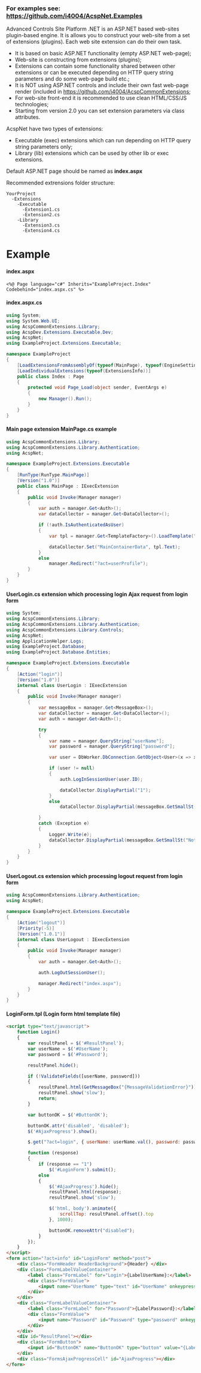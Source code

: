 ### For examples see: https://github.com/i4004/AcspNet.Examples


Advanced Controls Site Platform .NET is an ASP.NET based web-sites plugin-based engine.
It is allows you to construct your web-site from a set of extensions (plugins). Each web site extension can do their own task.

* It is based on basic ASP.NET functionality (empty ASP.NET web-page);
* Web-site is constructing from extensions (plugins);
* Extensions can contain some functionality shared between other extensions or can be executed depending on HTTP query string parameters and do some web-page build etc.;
* It is NOT using ASP.NET controls and include their own fast web-page render (included in https://github.com/i4004/AcspCommonExtensions;
* For web-site front-end it is recommended to use clean HTML/CSS/JS technologies;
* Starting from version 2.0 you can set extension parameters via class attributes.

AcspNet have two types of extensions:
* Executable (exec) extensions which can run depending on HTTP query string parameters only;
* Library (lib) extensions which can be used by other lib or exec extensions.

Default ASP.NET page should be named as **index.aspx**

Recommended extrensions folder structure:

```text
YourProject
  -Extensions
    -Executable
      -Extension1.cs
      -Extension2.cs
    -Library
      -Extension3.cs
      -Extension4.cs
```

Example
==

#### index.aspx

```aspx-cs
<%@ Page language="c#" Inherits="ExampleProject.Index" Codebehind="index.aspx.cs" %>
```

#### index.aspx.cs

```csharp
using System;
using System.Web.UI;
using AcspCommonExtensions.Library;
using AcspDev.Extensions.Executable.Dev;
using AcspNet;
using ExampleProject.Extensions.Executable;

namespace ExampleProject
{
	[LoadExtensionsFromAssemblyOf(typeof(MainPage), typeof(EngineSettings))]
	[LoadIndividualExtensions(typeof(ExtensionsInfo))]
	public class Index : Page
	{
		protected void Page_Load(object sender, EventArgs e)
		{
			new Manager().Run();
		}
	}
}
```


#### Main page extension MainPage.cs example

```csharp
using AcspCommonExtensions.Library;
using AcspCommonExtensions.Library.Authentication;
using AcspNet;

namespace ExampleProject.Extensions.Executable
{
	[RunType(RunType.MainPage)]
	[Version("1.0")]
	public class MainPage : IExecExtension
	{
		public void Invoke(Manager manager)
		{
			var auth = manager.Get<Auth>();
			var dataCollector = manager.Get<DataCollector>();

			if (!auth.IsAuthenticatedAsUser)
			{
				var tpl = manager.Get<TemplateFactory>().LoadTemplate("UserLogin/LoginForm.tpl");

				dataCollector.Set("MainContainerData", tpl.Text);
			}
			else
				manager.Redirect("?act=userProfile");
		}
	}
}
```

#### UserLogin.cs extension which processing login Ajax request from login form

```csharp
using System;
using AcspCommonExtensions.Library;
using AcspCommonExtensions.Library.Authentication;
using AcspCommonExtensions.Library.Controls;
using AcspNet;
using ApplicationHelper.Logs;
using ExampleProject.Database;
using ExampleProject.Database.Entities;

namespace ExampleProject.Extensions.Executable
{
	[Action("login")]
	[Version("1.0")]
	internal class UserLogin : IExecExtension
	{
		public void Invoke(Manager manager)
		{
			var messageBox = manager.Get<MessageBox>();
			var dataCollector = manager.Get<DataCollector>();
			var auth = manager.Get<Auth>();

			try
			{
				var name = manager.QueryString["userName"];
				var password = manager.QueryString["password"];

				var user = DbWorker.DbConnection.GetObject<User>(x => x.Name == name && x.Password == password);

				if (user != null)
				{
					auth.LogInSessionUser(user.ID);

					dataCollector.DisplayPartial("1");
				}
				else
					dataCollector.DisplayPartial(messageBox.GetSmallSt("NotifyWrongUserNameOrPassword"));

			}
			catch (Exception e)
			{
				Logger.Write(e);
				dataCollector.DisplayPartial(messageBox.GetSmallSt("NotifyUnexpectedSiteError"));
			}
		}
	}
}
```

#### UserLogout.cs extension which processing logout request from login form

```csharp
using AcspCommonExtensions.Library.Authentication;
using AcspNet;

namespace ExampleProject.Extensions.Executable
{
	[Action("logout")]
	[Priority(-5)]
	[Version("1.0.1")]
	internal class UserLogout : IExecExtension
	{
		public void Invoke(Manager manager)
		{
			var auth = manager.Get<Auth>();

			auth.LogOutSessionUser();

			manager.Redirect("index.aspx");
		}
	}
}
```

#### LoginForm.tpl (Login form html template file)

```html
<script type="text/javascript">
    function Login()
    {
        var resultPanel = $('#ResultPanel');
        var userName = $('#UserName');
        var password = $('#Password');

        resultPanel.hide();

        if (!ValidateFields([userName, password]))
        {
            resultPanel.html(GetMessageBox("{MessageValidationError}"));
            resultPanel.show('slow');
            return;
        }

        var buttonOK = $('#ButtonOK');

        buttonOK.attr('disabled', 'disabled');
        $('#AjaxProgress').show();

        $.get("?act=login", { userName: userName.val(), password: password.val() },

        function (response)
        {
            if (response == "1")
                $('#LoginForm').submit();
            else
            {
                $('#AjaxProgress').hide();
                resultPanel.html(response);
                resultPanel.show('slow');

                $('html, body').animate({
                    scrollTop: resultPanel.offset().top
                }, 1000);

                buttonOK.removeAttr("disabled");
            }
        });
    }
</script>
<form action="?act=info" id="LoginForm" method="post">
    <div class="FormHeader HeaderBackground">{Header} </div>
    <div class="FormLabelValueContainer">
        <label class="FormLabel" for="Login">{LabelUserName}:</label>
        <div class="FormValue">
            <input name="UserName" type="text" id="UserName" onkeypress="ResetInvalidState(this); ClickByEnter(event, 'ButtonOK');" />
        </div>
    </div>
    <div class="FormLabelValueContainer">
        <label class="FormLabel" for="Password">{LabelPassword}:</label>
        <div class="FormValue">
            <input name="Password" id="Password" type="password" onkeypress="ResetInvalidState(this); ClickByEnter(event, 'ButtonOK');" />
        </div>
    </div>
    <div id="ResultPanel"></div>
    <div class="FormButton">
        <input id="ButtonOK" name="ButtonOK" type="button" value="{LabelButtonOK}" onclick="Login()" class="Button" />
    </div>
    <div class="FormsAjaxProgressCell" id="AjaxProgress"></div>
</form>
```
